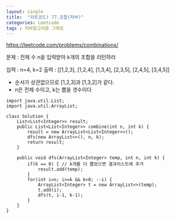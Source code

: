 ```yaml
---
layout: single
title:  "리트코드) 77.조합(자바)"
categories: Leetcode
tags : 자바알고리즘 그래프
---
```


https://leetcode.com/problems/combinations/  

문제 : 전체 수 n을 입력받아 k개의 조합을 리턴하라
       
입력 : n=4, k=2
출력 : [[1,2,3], [1,2,4], [1,3,4], [2,3,5], [2,4,5], [3,4,5]]  

- 순서가 상관없으므로 [1,2,3]과 [1,3,2]가 같다.
- n은 전체 수이고, k는 뽑을 갯수이다

```
import java.util.List;
import java.util.ArrayList;

class Solution {
    List<List<Integer>> result;
    public List<List<Integer>> combine(int n, int k) {
        result = new ArrayList<List<Integer>>();
        dfs(new ArrayList<>(), n, k);
        return result;
    }

    public void dfs(ArrayList<Integer> temp, int n, int k) {
        if(k == 0) { // k개를 다 뽑았으면 결과리스트에 추가
            result.add(temp);
        }
        for(int i=n; i>=k && k>0; --i) {
            ArrayList<Integer> t = new ArrayList<>(temp);
            t.add(i);
            dfs(t, i-1, k-1);
        }
    }
}
```
